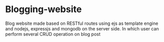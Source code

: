 # Blogging-website
Blog website made based on RESTful routes using ejs as template engine and nodejs, expressjs and mongodb on the server side. In which user can perform several CRUD operation on blog post
